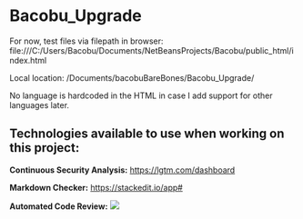 # Bacobu_Upgrade

For now, test files via filepath in browser:
file:///C:/Users/Bacobu/Documents/NetBeansProjects/Bacobu/public_html/index.html

Local location: /Documents/bacobuBareBones/Bacobu_Upgrade/

No language is hardcoded in the HTML in case I add support for other languages later.

## Technologies available to use when working on this project:

**Continuous Security Analysis:** https://lgtm.com/dashboard

**Markdown Checker:** https://stackedit.io/app#

**Automated Code Review:** <a href="https://codeclimate.com/github/Bacobu/Bacobu_Upgrade/maintainability"><img src="https://api.codeclimate.com/v1/badges/dfa56c67affc98bdac71/maintainability" /></a>
